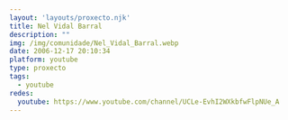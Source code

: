 ```yaml
---
layout: 'layouts/proxecto.njk'
title: Nel Vidal Barral
description: ""
img: /img/comunidade/Nel_Vidal_Barral.webp
date: 2006-12-17 20:10:34
platform: youtube
type: proxecto
tags:
  - youtube
redes:
  youtube: https://www.youtube.com/channel/UCLe-EvhI2WXkbfwFlpNUe_A
---
```

